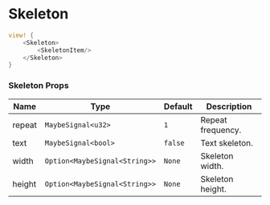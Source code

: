 # Skeleton

```rust demo
view! {
    <Skeleton>
        <SkeletonItem/>
    </Skeleton>
}
```

### Skeleton Props

| Name   | Type                          | Default | Description       |
| ------ | ----------------------------- | ------- | ----------------- |
| repeat | `MaybeSignal<u32>`            | `1`     | Repeat frequency. |
| text   | `MaybeSignal<bool>`           | `false` | Text skeleton.    |
| width  | `Option<MaybeSignal<String>>` | `None`  | Skeleton width.   |
| height | `Option<MaybeSignal<String>>` | `None`  | Skeleton height.  |
